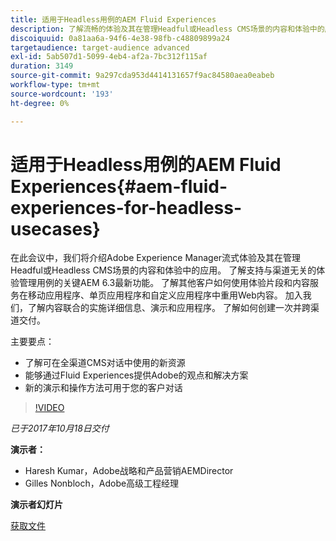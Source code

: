 ```yaml
---
title: 适用于Headless用例的AEM Fluid Experiences
description: 了解流畅的体验及其在管理Headful或Headless CMS场景的内容和体验中的应用。 了解关键AEM 6.3最新功能，这些功能支持与渠道无关的体验管理用例等。
discoiquuid: 0a81aa6a-94f6-4e38-98fb-c48809899a24
targetaudience: target-audience advanced
exl-id: 5ab507d1-5099-4eb4-af2a-7bc312f115af
duration: 3149
source-git-commit: 9a297cda953d4414131657f9ac84580aea0eabeb
workflow-type: tm+mt
source-wordcount: '193'
ht-degree: 0%

---
```


# 适用于Headless用例的AEM Fluid Experiences{#aem-fluid-experiences-for-headless-usecases}

在此会议中，我们将介绍Adobe Experience Manager流式体验及其在管理Headful或Headless CMS场景的内容和体验中的应用。 了解支持与渠道无关的体验管理用例的关键AEM 6.3最新功能。 了解其他客户如何使用体验片段和内容服务在移动应用程序、单页应用程序和自定义应用程序中重用Web内容。 加入我们，了解内容联合的实施详细信息、演示和应用程序。 了解如何创建一次并跨渠道交付。

主要要点：

* 了解可在全渠道CMS对话中使用的新资源
* 能够通过Fluid Experiences提供Adobe的观点和解决方案
* 新的演示和操作方法可用于您的客户对话

>[!VIDEO](https://video.tv.adobe.com/v/20495/?quality=9)

*已于2017年10月18日交付*

**演示者：**

* Haresh Kumar，Adobe战略和产品营销AEMDirector
* Gilles Nonbloch，Adobe高级工程经理

**演示者幻灯片**

[获取文件](assets/gems-fluid-experiencesoct1617.pdf)
<!--
[Get back to the Overview](https://helpx.adobe.com/cn/experience-manager/kt/eseminars/gems/aem-index.html)
-->
